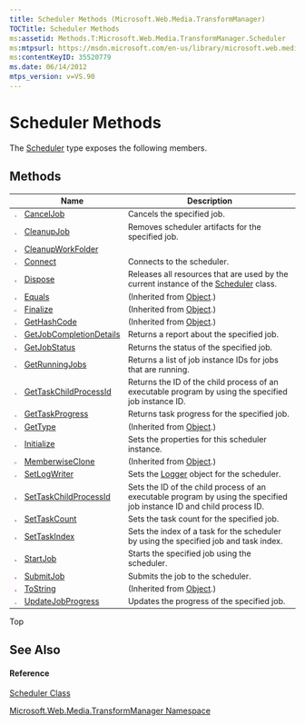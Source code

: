 ```yaml
---
title: Scheduler Methods (Microsoft.Web.Media.TransformManager)
TOCTitle: Scheduler Methods
ms:assetid: Methods.T:Microsoft.Web.Media.TransformManager.Scheduler
ms:mtpsurl: https://msdn.microsoft.com/en-us/library/microsoft.web.media.transformmanager.scheduler_methods(v=VS.90)
ms:contentKeyID: 35520779
ms.date: 06/14/2012
mtps_version: v=VS.90
---
```


# Scheduler Methods

The [Scheduler](scheduler-class-microsoft-web-media-transformmanager.md) type exposes the following members.

## Methods

||Name|Description|
|--- |--- |--- |
|![Public method](images/Hh125771.pubmethod(en-us,VS.90).gif "Public method")|[CancelJob](scheduler-canceljob-method-microsoft-web-media-transformmanager.md)|Cancels the specified job.|
|![Public method](images/Hh125771.pubmethod(en-us,VS.90).gif "Public method")|[CleanupJob](scheduler-cleanupjob-method-microsoft-web-media-transformmanager.md)|Removes scheduler artifacts for the specified job.|
|![Public method](images/Hh125771.pubmethod(en-us,VS.90).gif "Public method")|[CleanupWorkFolder](scheduler-cleanupworkfolder-method-microsoft-web-media-transformmanager.md)||
|![Public method](images/Hh125771.pubmethod(en-us,VS.90).gif "Public method")|[Connect](scheduler-connect-method-microsoft-web-media-transformmanager.md)|Connects to the scheduler.|
|![Public method](images/Hh125771.pubmethod(en-us,VS.90).gif "Public method")|[Dispose](scheduler-dispose-method-microsoft-web-media-transformmanager.md)|Releases all resources that are used by the current instance of the [Scheduler](scheduler-class-microsoft-web-media-transformmanager.md) class.|
|![Public method](images/Hh125771.pubmethod(en-us,VS.90).gif "Public method")|[Equals](https://msdn.microsoft.com/en-us/library/bsc2ak47(v=vs.90))|(Inherited from [Object](https://msdn.microsoft.com/en-us/library/e5kfa45b(v=vs.90)).)|
|![Protected method](images/Hh125771.protmethod(en-us,VS.90).gif "Protected method")|[Finalize](https://msdn.microsoft.com/en-us/library/4k87zsw7(v=vs.90))|(Inherited from [Object](https://msdn.microsoft.com/en-us/library/e5kfa45b(v=vs.90)).)|
|![Public method](images/Hh125771.pubmethod(en-us,VS.90).gif "Public method")|[GetHashCode](https://msdn.microsoft.com/en-us/library/zdee4b3y(v=vs.90))|(Inherited from [Object](https://msdn.microsoft.com/en-us/library/e5kfa45b(v=vs.90)).)|
|![Public method](images/Hh125771.pubmethod(en-us,VS.90).gif "Public method")|[GetJobCompletionDetails](scheduler-getjobcompletiondetails-method-microsoft-web-media-transformmanager.md)|Returns a report about the specified job.|
|![Public method](images/Hh125771.pubmethod(en-us,VS.90).gif "Public method")|[GetJobStatus](scheduler-getjobstatus-method-microsoft-web-media-transformmanager.md)|Returns the status of the specified job.|
|![Public method](images/Hh125771.pubmethod(en-us,VS.90).gif "Public method")|[GetRunningJobs](scheduler-getrunningjobs-method-microsoft-web-media-transformmanager.md)|Returns a list of job instance IDs for jobs that are running.|
|![Public method](images/Hh125771.pubmethod(en-us,VS.90).gif "Public method")|[GetTaskChildProcessId](scheduler-gettaskchildprocessid-method-microsoft-web-media-transformmanager.md)|Returns the ID of the child process of an executable program by using the specified job instance ID.|
|![Public method](images/Hh125771.pubmethod(en-us,VS.90).gif "Public method")|[GetTaskProgress](scheduler-gettaskprogress-method-microsoft-web-media-transformmanager.md)|Returns task progress for the specified job.|
|![Public method](images/Hh125771.pubmethod(en-us,VS.90).gif "Public method")|[GetType](https://msdn.microsoft.com/en-us/library/dfwy45w9(v=vs.90))|(Inherited from [Object](https://msdn.microsoft.com/en-us/library/e5kfa45b(v=vs.90)).)|
|![Public method](images/Hh125771.pubmethod(en-us,VS.90).gif "Public method")|[Initialize](scheduler-initialize-method-microsoft-web-media-transformmanager.md)|Sets the properties for this scheduler instance.|
|![Protected method](images/Hh125771.protmethod(en-us,VS.90).gif "Protected method")|[MemberwiseClone](https://msdn.microsoft.com/en-us/library/57ctke0a(v=vs.90))|(Inherited from [Object](https://msdn.microsoft.com/en-us/library/e5kfa45b(v=vs.90)).)|
|![Public method](images/Hh125771.pubmethod(en-us,VS.90).gif "Public method")|[SetLogWriter](scheduler-setlogwriter-method-microsoft-web-media-transformmanager.md)|Sets the [Logger](logger-class-microsoft-web-media-transformmanager.md) object for the scheduler.|
|![Public method](images/Hh125771.pubmethod(en-us,VS.90).gif "Public method")|[SetTaskChildProcessId](scheduler-settaskchildprocessid-method-microsoft-web-media-transformmanager.md)|Sets the ID of the child process of an executable program by using the specified job instance ID and child process ID.|
|![Public method](images/Hh125771.pubmethod(en-us,VS.90).gif "Public method")|[SetTaskCount](scheduler-settaskcount-method-microsoft-web-media-transformmanager.md)|Sets the task count for the specified job.|
|![Public method](images/Hh125771.pubmethod(en-us,VS.90).gif "Public method")|[SetTaskIndex](scheduler-settaskindex-method-microsoft-web-media-transformmanager.md)|Sets the index of a task for the scheduler by using the specified job and task index.|
|![Public method](images/Hh125771.pubmethod(en-us,VS.90).gif "Public method")|[StartJob](scheduler-startjob-method-microsoft-web-media-transformmanager.md)|Starts the specified job using the scheduler.|
|![Public method](images/Hh125771.pubmethod(en-us,VS.90).gif "Public method")|[SubmitJob](scheduler-submitjob-method-microsoft-web-media-transformmanager.md)|Submits the job to the scheduler.|
|![Public method](images/Hh125771.pubmethod(en-us,VS.90).gif "Public method")|[ToString](https://msdn.microsoft.com/en-us/library/7bxwbwt2(v=vs.90))|(Inherited from [Object](https://msdn.microsoft.com/en-us/library/e5kfa45b(v=vs.90)).)|
|![Public method](images/Hh125771.pubmethod(en-us,VS.90).gif "Public method")|[UpdateJobProgress](scheduler-updatejobprogress-method-microsoft-web-media-transformmanager.md)|Updates the progress of the specified job.|

Top

## See Also

#### Reference

[Scheduler Class](scheduler-class-microsoft-web-media-transformmanager.md)

[Microsoft.Web.Media.TransformManager Namespace](microsoft-web-media-transformmanager-namespace.md)

